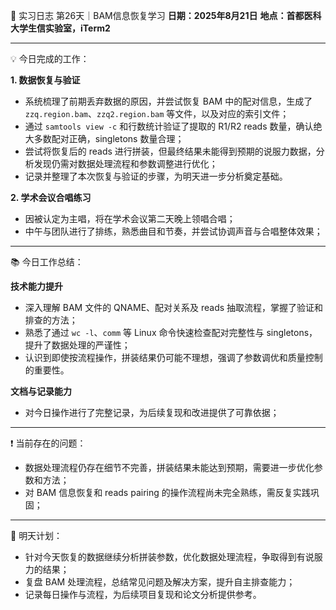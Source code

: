 🧬 实习日志 第26天｜BAM信息恢复学习
**日期：2025年8月21日**
**地点：首都医科大学生信实验室，iTerm2**

---

💡 今日完成的工作：

**1. 数据恢复与验证**

* 系统梳理了前期丢弃数据的原因，并尝试恢复 BAM 中的配对信息，生成了 `zzq.region.bam`、`zzq2.region.bam` 等文件，以及对应的索引文件；
* 通过 `samtools view -c` 和行数统计验证了提取的 R1/R2 reads 数量，确认绝大多数配对正确，singletons 数量合理；
* 尝试将恢复后的 reads 进行拼装，但最终结果未能得到预期的说服力数据，分析发现仍需对数据处理流程和参数调整进行优化；
* 记录并整理了本次恢复与验证的步骤，为明天进一步分析奠定基础。

**2. 学术会议合唱练习**

* 因被认定为主唱，将在学术会议第二天晚上领唱合唱；
* 中午与团队进行了排练，熟悉曲目和节奏，并尝试协调声音与合唱整体效果；

---

📚 今日工作总结：

**技术能力提升**

* 深入理解 BAM 文件的 QNAME、配对关系及 reads 抽取流程，掌握了验证和排查的方法；
* 熟悉了通过 `wc -l`、`comm` 等 Linux 命令快速检查配对完整性与 singletons，提升了数据处理的严谨性；
* 认识到即使按流程操作，拼装结果仍可能不理想，强调了参数调优和质量控制的重要性。

**文档与记录能力**

* 对今日操作进行了完整记录，为后续复现和改进提供了可靠依据；

---

❗ 当前存在的问题：

* 数据处理流程仍存在细节不完善，拼装结果未能达到预期，需要进一步优化参数和方法；
* 对 BAM 信息恢复和 reads pairing 的操作流程尚未完全熟练，需反复实践巩固；

---

🎯 明天计划：

* 针对今天恢复的数据继续分析拼装参数，优化数据处理流程，争取得到有说服力的结果；
* 复盘 BAM 处理流程，总结常见问题及解决方案，提升自主排查能力；
* 记录每日操作与流程，为后续项目复现和论文分析提供参考。
